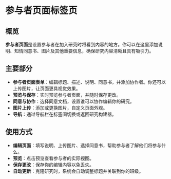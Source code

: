 # 参与者页面标签页

## 概览

**参与者页面**是设置参与者在加入研究时将看到内容的地方。你可以在这里添加说明、知情同意书、图片及其他重要信息，确保研究内容清晰且具有吸引力。

## 主要部分

- **参与者页面表单**：编辑标题、描述、说明、同意书，并添加协作者。你还可以上传图片，让页面更具视觉效果。
- **预览与保存**：实时预览参与者页面，并随时保存更改。
- **同意与协作**：选择同意文档，设置谁可以协作编辑你的研究。
- **图片上传**：添加或更换图片，自定义页面外观。
- **导航**：通过导航栏在标签间切换或返回研究构建器。

## 使用方式

- **编辑页面**：填写说明、上传图片、选择同意书，帮助参与者了解他们将参与什么。
- **预览**：点击预览查看参与者的实际视图。
- **保存更改**：保存你的编辑内容以免丢失。
- **自动更新**：克隆研究时，系统会自动调整标题并关联到你的班级。